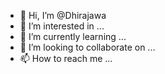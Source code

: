- 👋 Hi, I’m @Dhirajawa
- 👀 I’m interested in ...
- 🌱 I’m currently learning ...
- 💞️ I’m looking to collaborate on ...
- 📫 How to reach me ...

<!---
Dhirajawa/Dhirajawa is a ✨ special ✨ repository because its `README.md` (this file) appears on your GitHub profile.
You can click the Preview link to take a look at your changes.
--->
